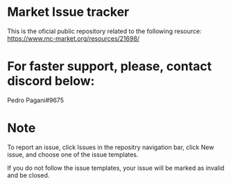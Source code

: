 # Market Issue tracker

This is the oficial public repository related to the following resource:
https://www.mc-market.org/resources/21698/


# For faster support, please, contact discord below:
Pedro Pagani#9675

# Note

To report an issue, click Issues in the repositry navigation bar, click New issue, and choose one of the issue templates.

If you do not follow the issue templates, your issue will be marked as invalid and be closed.
